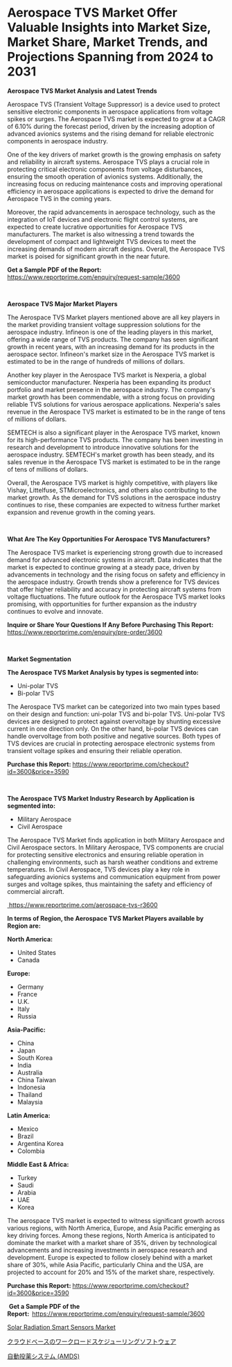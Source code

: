 <p><h1>Aerospace TVS Market Offer Valuable Insights into Market Size, Market Share, Market Trends, and Projections Spanning from 2024 to 2031</h1></p><p><strong>Aerospace TVS Market Analysis and Latest Trends</strong></p>
<p><p>Aerospace TVS (Transient Voltage Suppressor) is a device used to protect sensitive electronic components in aerospace applications from voltage spikes or surges. The Aerospace TVS market is expected to grow at a CAGR of 6.10% during the forecast period, driven by the increasing adoption of advanced avionics systems and the rising demand for reliable electronic components in aerospace industry.</p><p>One of the key drivers of market growth is the growing emphasis on safety and reliability in aircraft systems. Aerospace TVS plays a crucial role in protecting critical electronic components from voltage disturbances, ensuring the smooth operation of avionics systems. Additionally, the increasing focus on reducing maintenance costs and improving operational efficiency in aerospace applications is expected to drive the demand for Aerospace TVS in the coming years.</p><p>Moreover, the rapid advancements in aerospace technology, such as the integration of IoT devices and electronic flight control systems, are expected to create lucrative opportunities for Aerospace TVS manufacturers. The market is also witnessing a trend towards the development of compact and lightweight TVS devices to meet the increasing demands of modern aircraft designs. Overall, the Aerospace TVS market is poised for significant growth in the near future.</p></p>
<p><strong>Get a Sample PDF of the Report:&nbsp;</strong> <a href="https://www.reportprime.com/enquiry/request-sample/3600">https://www.reportprime.com/enquiry/request-sample/3600</a></p>
<p>&nbsp;</p>
<p><strong>Aerospace TVS Major Market Players</strong></p>
<p><p>The Aerospace TVS Market players mentioned above are all key players in the market providing transient voltage suppression solutions for the aerospace industry. Infineon is one of the leading players in this market, offering a wide range of TVS products. The company has seen significant growth in recent years, with an increasing demand for its products in the aerospace sector. Infineon's market size in the Aerospace TVS market is estimated to be in the range of hundreds of millions of dollars.</p><p>Another key player in the Aerospace TVS market is Nexperia, a global semiconductor manufacturer. Nexperia has been expanding its product portfolio and market presence in the aerospace industry. The company's market growth has been commendable, with a strong focus on providing reliable TVS solutions for various aerospace applications. Nexperia's sales revenue in the Aerospace TVS market is estimated to be in the range of tens of millions of dollars.</p><p>SEMTECH is also a significant player in the Aerospace TVS market, known for its high-performance TVS products. The company has been investing in research and development to introduce innovative solutions for the aerospace industry. SEMTECH's market growth has been steady, and its sales revenue in the Aerospace TVS market is estimated to be in the range of tens of millions of dollars.</p><p>Overall, the Aerospace TVS market is highly competitive, with players like Vishay, Littelfuse, STMicroelectronics, and others also contributing to the market growth. As the demand for TVS solutions in the aerospace industry continues to rise, these companies are expected to witness further market expansion and revenue growth in the coming years.</p></p>
<p>&nbsp;</p>
<p><strong>What Are The Key Opportunities For Aerospace TVS Manufacturers?</strong></p>
<p><p>The Aerospace TVS market is experiencing strong growth due to increased demand for advanced electronic systems in aircraft. Data indicates that the market is expected to continue growing at a steady pace, driven by advancements in technology and the rising focus on safety and efficiency in the aerospace industry. Growth trends show a preference for TVS devices that offer higher reliability and accuracy in protecting aircraft systems from voltage fluctuations. The future outlook for the Aerospace TVS market looks promising, with opportunities for further expansion as the industry continues to evolve and innovate.</p></p>
<p><strong>Inquire or Share Your Questions If Any Before Purchasing This Report:</strong> <a href="https://www.reportprime.com/enquiry/pre-order/3600">https://www.reportprime.com/enquiry/pre-order/3600</a></p>
<p>&nbsp;</p>
<p><strong>Market Segmentation</strong></p>
<p><strong>The Aerospace TVS Market Analysis by types is segmented into:</strong></p>
<p><ul><li>Uni-polar TVS</li><li>Bi-polar TVS</li></ul></p>
<p><p>The Aerospace TVS market can be categorized into two main types based on their design and function: uni-polar TVS and bi-polar TVS. Uni-polar TVS devices are designed to protect against overvoltage by shunting excessive current in one direction only. On the other hand, bi-polar TVS devices can handle overvoltage from both positive and negative sources. Both types of TVS devices are crucial in protecting aerospace electronic systems from transient voltage spikes and ensuring their reliable operation.</p></p>
<p><strong>Purchase this Report:&nbsp;</strong><a href="https://www.reportprime.com/checkout?id=3600&price=3590">https://www.reportprime.com/checkout?id=3600&price=3590</a></p>
<p>&nbsp;</p>
<p><strong>The Aerospace TVS Market Industry Research by Application is segmented into:</strong></p>
<p><ul><li>Military Aerospace</li><li>Civil Aerospace</li></ul></p>
<p><p>The Aerospace TVS Market finds application in both Military Aerospace and Civil Aerospace sectors. In Military Aerospace, TVS components are crucial for protecting sensitive electronics and ensuring reliable operation in challenging environments, such as harsh weather conditions and extreme temperatures. In Civil Aerospace, TVS devices play a key role in safeguarding avionics systems and communication equipment from power surges and voltage spikes, thus maintaining the safety and efficiency of commercial aircraft.</p></p>
<p><a href="https://www.reportprime.com/aerospace-tvs-r3600">&nbsp;https://www.reportprime.com/aerospace-tvs-r3600</a></p>
<p><strong>In terms of Region, the Aerospace TVS Market Players available by Region are:</strong></p>
<p>
    <p> <strong> North America: </strong>
        <ul>
            <li>United States</li>
            <li>Canada</li>
        </ul>
        </p> 
    <p> <strong> Europe: </strong>
        <ul>
            <li>Germany</li>
            <li>France</li>
            <li>U.K.</li>
            <li>Italy</li>
            <li>Russia</li>
        </ul>
        </p> 
    <p> <strong> Asia-Pacific: </strong>
        <ul>
            <li>China</li>
            <li>Japan</li>
            <li>South Korea</li>
            <li>India</li>
            <li>Australia</li>
            <li>China Taiwan</li>
            <li>Indonesia</li>
            <li>Thailand</li>
            <li>Malaysia</li>
        </ul>
        </p> 
    <p> <strong> Latin America: </strong>
        <ul>
            <li>Mexico</li>
            <li>Brazil</li>
            <li>Argentina Korea</li>
            <li>Colombia</li>
        </ul>
        </p> 
    <p> <strong> Middle East & Africa: </strong>
        <ul>
            <li>Turkey</li>
            <li>Saudi</li>
            <li>Arabia</li>
            <li>UAE</li>
            <li>Korea</li>
        </ul>
    </p>
    </p>
<p><p>The aerospace TVS market is expected to witness significant growth across various regions, with North America, Europe, and Asia Pacific emerging as key driving forces. Among these regions, North America is anticipated to dominate the market with a market share of 35%, driven by technological advancements and increasing investments in aerospace research and development. Europe is expected to follow closely behind with a market share of 30%, while Asia Pacific, particularly China and the USA, are projected to account for 20% and 15% of the market share, respectively.</p></p>
<p><strong>Purchase this Report: </strong><a href="https://www.reportprime.com/checkout?id=3600&price=3590">https://www.reportprime.com/checkout?id=3600&price=3590</a></p>
<p>&nbsp;<strong>Get a Sample PDF of the Report:&nbsp;&nbsp;</strong><a href="https://www.reportprime.com/enquiry/request-sample/3600">https://www.reportprime.com/enquiry/request-sample/3600</a></p>
<p><strong></strong></p>
<p><p><a href="https://github.com/ajohirul8010/Market-Research-Report-List-1/blob/main/solar-radiation-smart-sensors-market.md">Solar Radiation Smart Sensors Market</a></p><p><a href="https://github.com/leigh4852023/Market-Research-Report-List-3/blob/main/342100683462.md">クラウドベースのワークロードスケジューリングソフトウェア</a></p><p><a href="https://github.com/SimeonBode1/Market-Research-Report-List-2/blob/main/505938883463.md">自動投薬システム (AMDS)</a></p></p>